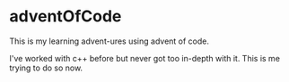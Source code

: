 # adventOfCode

This is my learning advent-ures using advent of code.

I've worked with c++ before but never got too in-depth with it.
This is me trying to do so now.
